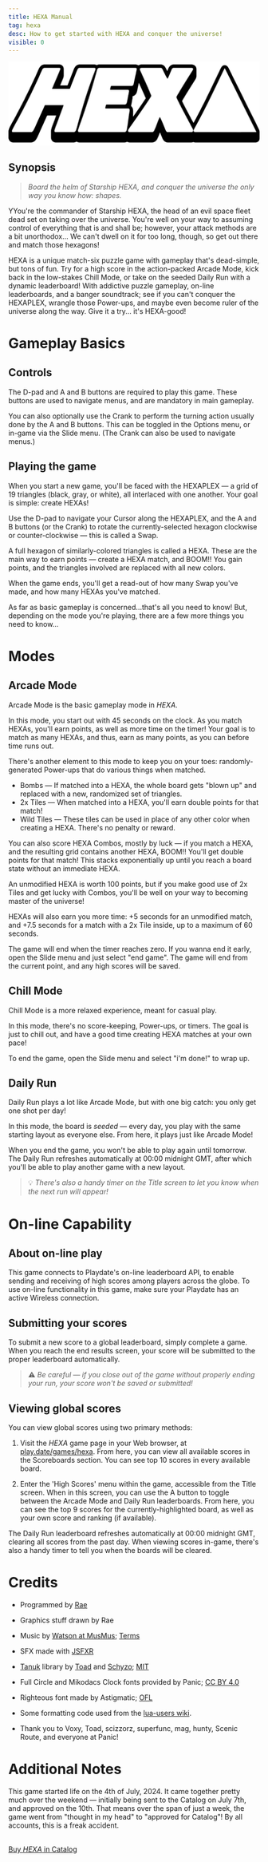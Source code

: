 ```yaml
---
title: HEXA Manual
tag: hexa
desc: How to get started with HEXA and conquer the universe!
visible: 0
---
```

![HEXA](/blog/images/2024-08-13-1.png)

## Synopsis

> *Board the helm of Starship HEXA, and conquer the universe the only way you know how: shapes.*

YYou're the commander of Starship HEXA, the head of an evil space fleet dead set on taking over the universe. You're well on your way to assuming control of everything that is and shall be; however, your attack methods are a bit unorthodox... We can't dwell on it for too long, though, so get out there and match those hexagons!

HEXA is a unique match-six puzzle game with gameplay that's dead-simple, but tons of fun. Try for a high score in the action-packed Arcade Mode, kick back in the low-stakes Chill Mode, or take on the seeded Daily Run with a dynamic leaderboard! With addictive puzzle gameplay, on-line leaderboards, and a banger soundtrack; see if you can't conquer the HEXAPLEX, wrangle those Power-ups, and maybe even become ruler of the universe along the way. Give it a try... it's HEXA-good!

# Gameplay Basics

## Controls

The D-pad and A and B buttons are required to play this game. These buttons are used to navigate menus, and are mandatory in main gameplay.

You can also optionally use the Crank to perform the turning action usually done by the A and B buttons. This can be toggled in the Options menu, or in-game via the Slide menu. (The Crank can also be used to navigate menus.)

## Playing the game

When you start a new game, you'll be faced with the HEXAPLEX — a grid of 19 triangles (black, gray, or white), all interlaced with one another. Your goal is simple: create HEXAs!

Use the D-pad to navigate your Cursor along the HEXAPLEX, and the A and B buttons (or the Crank) to rotate the currently-selected hexagon clockwise or counter-clockwise — this is called a Swap.

A full hexagon of similarly-colored triangles is called a HEXA. These are the main way to earn points — create a HEXA match, and BOOM!! You gain points, and the triangles involved are replaced with all new colors.

When the game ends, you'll get a read-out of how many Swap you've made, and how many HEXAs you've matched.

As far as basic gameplay is concerned...that's all you need to know! But, depending on the mode you're playing, there are a few more things you need to know...

# Modes

## Arcade Mode

Arcade Mode is the basic gameplay mode in *HEXA*.

In this mode, you start out with 45 seconds on the clock. As you match HEXAs, you'll earn points, as well as more time on the timer! Your goal is to match as many HEXAs, and thus, earn as many points, as you can before time runs out.

There's another element to this mode to keep you on your toes: randomly-generated Power-ups that do various things when matched.

- Bombs — If matched into a HEXA, the whole board gets "blown up" and replaced with a new, randomized set of triangles.
- 2x Tiles — When matched into a HEXA, you'll earn double points for that match!
- Wild Tiles — These tiles can be used in place of any other color when creating a HEXA. There's no penalty or reward.

You can also score HEXA Combos, mostly by luck — if you match a HEXA, and the resulting grid contains another HEXA, BOOM!! You'll get double points for that match! This stacks exponentially up until you reach a board state without an immediate HEXA.

An unmodified HEXA is worth 100 points, but if you make good use of 2x Tiles and get lucky with Combos, you'll be well on your way to becoming master of the universe!

HEXAs will also earn you more time: +5 seconds for an unmodified match, and +7.5 seconds for a match with a 2x Tile inside, up to a maximum of 60 seconds.

The game will end when the timer reaches zero. If you wanna end it early, open the Slide menu and just select "end game". The game will end from the current point, and any high scores will be saved.

## Chill Mode

Chill Mode is a more relaxed experience, meant for casual play.

In this mode, there's no score-keeping, Power-ups, or timers. The goal is just to chill out, and have a good time creating HEXA matches at your own pace!

To end the game, open the Slide menu and select "i'm done!" to wrap up.

## Daily Run

Daily Run plays a lot like Arcade Mode, but with one big catch: you only get one shot per day!

In this mode, the board is *seeded* — every day, you play with the same starting layout as everyone else. From here, it plays just like Arcade Mode!

When you end the game, you won't be able to play again until tomorrow. The Daily Run refreshes automatically at 00:00 midnight GMT, after which you'll be able to play another game with a new layout.

> 💡 *There's also a handy timer on the Title screen to let you know when the next run will appear!*

# On-line Capability

## About on-line play

This game connects to Playdate's on-line leaderboard API, to enable sending and receiving of high scores among players across the globe. To use on-line functionality in this game, make sure your Playdate has an active Wireless connection.

## Submitting your scores

To submit a new score to a global leaderboard, simply complete a game. When you reach the end results screen, your score will be submitted to the proper leaderboard automatically.

> ⚠️ *Be careful — if you close out of the game without properly ending your run, your score won't be saved or submitted!*

## Viewing global scores

You can view global scores using two primary methods:

1. Visit the *HEXA* game page in your Web browser, at [play.date/games/hexa](https://play.date/games/hexa/). From here, you can view all available scores in the Scoreboards section. You can see top 10 scores in every available board.

2. Enter the 'High Scores' menu within the game, accessible from the Title screen. When in this screen, you can use the A button to toggle between the Arcade Mode and Daily Run leaderboards. From here, you can see the top 9 scores for the currently-highlighted board, as well as your own score and ranking (if available).

The Daily Run leaderboard refreshes automatically at 00:00 midnight GMT, clearing all scores from the past day. When viewing scores in-game, there's also a handy timer to tell you when the boards will be cleared.

# Credits

- Programmed by [Rae](https://rae.wtf)
- Graphics stuff drawn by Rae

- Music by [Watson at MusMus](https://musmus.main.jp); [Terms](https://musmus.main.jp/info.html)
- SFX made with [JSFXR](https://sfxr.me)
- [Tanuk](https://github.com/Schyzophrenic/Tanuk_CodeSequence) library by [Toad](https://toadleyundercontrol.itch.io/) and [Schyzo](https://twitter.com/Schyzo99); [MIT](https://github.com/Schyzophrenic/Tanuk_CodeSequence/blob/main/LICENSE)
- Full Circle and Mikodacs Clock fonts provided by Panic; [CC BY 4.0](https://creativecommons.org/licenses/by/4.0/)
- Righteous font made by Astigmatic; [OFL](https://openfontlicense.org)
- Some formatting code used from the [lua-users wiki](http://lua-users.org/wiki/FormattingNumbers).

- Thank you to Voxy, Toad, scizzorz, superfunc, mag, hunty, Scenic Route, and everyone at Panic!

# Additional Notes

This game started life on the 4th of July, 2024. It came together pretty much over the weekend — initially being sent to the Catalog on July 7th, and approved on the 10th. That means over the span of just a week, the game went from "thought in my head" to "approved for Catalog"! By all accounts, this is a freak accident.

<br>
<a href="https://play.date/games/hexa" class="button">Buy <i>HEXA</i> in Catalog</a>
